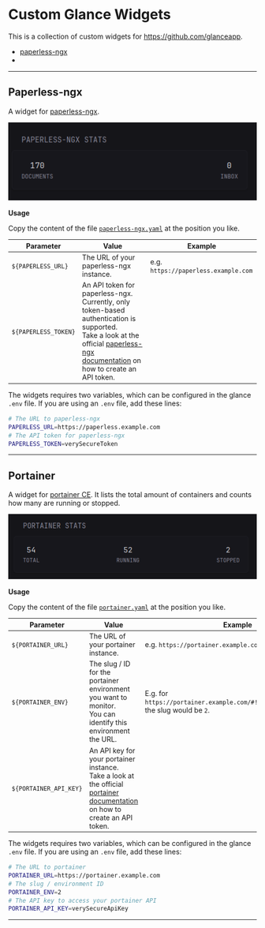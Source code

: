 # Custom Glance Widgets

This is a collection of custom widgets for https://github.com/glanceapp.

- [paperless-ngx](https://github.com/anakles/glance-widgets?tab=readme-ov-file#paperless-ngx)
- 

---

## Paperless-ngx

A widget for [paperless-ngx](https://docs.paperless-ngx.com/).

![paperless-ngx](images/paperless-ngx.png)

**Usage**

Copy the content of the file [`paperless-ngx.yaml`](paperless-ngx/paperless-ngx.yaml) at the position you like.

|Parameter|Value|Example|
|---|---|---|
|`${PAPERLESS_URL}`|The URL of your paperless-ngx instance.|e.g. `https://paperless.example.com`|
|`${PAPERLESS_TOKEN}`|An API token for paperless-ngx. Currently, only token-based authentication is supported.</br>Take a look at the official [paperless-ngx documentation](https://docs.paperless-ngx.com/api/#authorization) on how to create an API token.||

The widgets requires two variables, which can be configured in the glance `.env` file.
If you are using an `.env` file, add these lines:

```bash
# The URL to paperless-ngx
PAPERLESS_URL=https://paperless.example.com
# The API token for paperless-ngx
PAPERLESS_TOKEN=verySecureToken
```


---

## Portainer

A widget for [portainer CE](https://www.portainer.io/). It lists the total amount of containers and counts how many are running or stopped.

![portainer](images/portainer.png)

**Usage**

Copy the content of the file [`portainer.yaml`](portainer/portainer.yaml) at the position you like.

|Parameter|Value|Example|
|---|---|---|
|`${PORTAINER_URL}`|The URL of your portainer instance.|e.g. `https://portainer.example.com`|
|`${PORTAINER_ENV}` |The slug / ID for the portainer environment you want to monitor. </br>You can identify this environment the URL. |E.g. for `https://portainer.example.com/#!/2/docker/containers`, the slug would be `2`.|
|`${PORTAINER_API_KEY}`|An API key for your portainer instance.</br>Take a look at the official [portainer documentation](https://docs.portainer.io/api/access) on how to create an API token.|

The widgets requires two variables, which can be configured in the glance `.env` file.
If you are using an `.env` file, add these lines:

```bash
# The URL to portainer
PORTAINER_URL=https://portainer.example.com
# The slug / environment ID
PORTAINER_ENV=2
# The API key to access your portainer API
PORTAINER_API_KEY=verySecureApiKey
```


---


